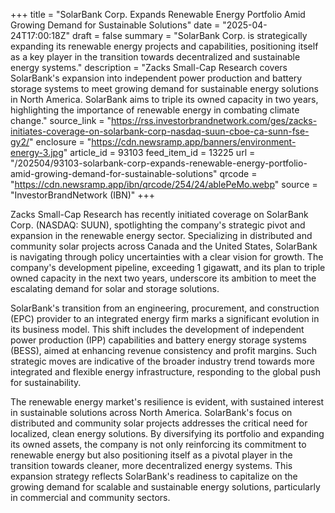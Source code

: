 +++
title = "SolarBank Corp. Expands Renewable Energy Portfolio Amid Growing Demand for Sustainable Solutions"
date = "2025-04-24T17:00:18Z"
draft = false
summary = "SolarBank Corp. is strategically expanding its renewable energy projects and capabilities, positioning itself as a key player in the transition towards decentralized and sustainable energy systems."
description = "Zacks Small-Cap Research covers SolarBank's expansion into independent power production and battery storage systems to meet growing demand for sustainable energy solutions in North America. SolarBank aims to triple its owned capacity in two years, highlighting the importance of renewable energy in combating climate change."
source_link = "https://rss.investorbrandnetwork.com/ges/zacks-initiates-coverage-on-solarbank-corp-nasdaq-suun-cboe-ca-sunn-fse-gy2/"
enclosure = "https://cdn.newsramp.app/banners/environment-energy-3.jpg"
article_id = 93103
feed_item_id = 13225
url = "/202504/93103-solarbank-corp-expands-renewable-energy-portfolio-amid-growing-demand-for-sustainable-solutions"
qrcode = "https://cdn.newsramp.app/ibn/qrcode/254/24/ablePeMo.webp"
source = "InvestorBrandNetwork (IBN)"
+++

<p>Zacks Small-Cap Research has recently initiated coverage on SolarBank Corp. (NASDAQ: SUUN), spotlighting the company's strategic pivot and expansion in the renewable energy sector. Specializing in distributed and community solar projects across Canada and the United States, SolarBank is navigating through policy uncertainties with a clear vision for growth. The company's development pipeline, exceeding 1 gigawatt, and its plan to triple owned capacity in the next two years, underscore its ambition to meet the escalating demand for solar and storage solutions.</p><p>SolarBank's transition from an engineering, procurement, and construction (EPC) provider to an integrated energy firm marks a significant evolution in its business model. This shift includes the development of independent power production (IPP) capabilities and battery energy storage systems (BESS), aimed at enhancing revenue consistency and profit margins. Such strategic moves are indicative of the broader industry trend towards more integrated and flexible energy infrastructure, responding to the global push for sustainability.</p><p>The renewable energy market's resilience is evident, with sustained interest in sustainable solutions across North America. SolarBank's focus on distributed and community solar projects addresses the critical need for localized, clean energy solutions. By diversifying its portfolio and expanding its owned assets, the company is not only reinforcing its commitment to renewable energy but also positioning itself as a pivotal player in the transition towards cleaner, more decentralized energy systems. This expansion strategy reflects SolarBank's readiness to capitalize on the growing demand for scalable and sustainable energy solutions, particularly in commercial and community sectors.</p>